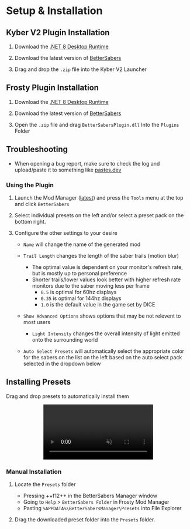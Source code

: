 # Setup & Installation

## Kyber V2 Plugin Installation

1. Download the [.NET 8 Desktop Runtime](https://dotnet.microsoft.com/en-us/download/dotnet/8.0)

2. Download the latest version of [BetterSabers](https://www.nexusmods.com/starwarsbattlefront22017/mods/16?tab=files)

3. Drag and drop the `.zip` file into the Kyber V2 Launcher

## Frosty Plugin Installation

1. Download the [.NET 8 Desktop Runtime](https://dotnet.microsoft.com/en-us/download/dotnet/8.0)

2. Download the latest version of [BetterSabers](https://www.nexusmods.com/starwarsbattlefront22017/mods/16?tab=files)

3. Open the `.zip` file and drag `BetterSabersPlugin.dll` Into the `Plugins` Folder

## Troubleshooting

- When opening a bug report, make sure to check the log and upload/paste it to something like [pastes.dev](https://pastes.dev/)

### Using the Plugin

1. Launch the Mod Manager ([latest](https://github.com/CadeEvs/FrostyToolsuite/releases)) and press the `Tools` menu at the top and click `BetterSabers`

2. Select individual presets on the left and/or select a preset pack on the bottom right.

3. Configure the other settings to your desire
    - `Name` will change the name of the generated mod
    - `Trail Length` changes the length of the saber trails (motion blur)
        - The optimal value is dependent on your monitor's refresh rate, but is mostly up to personal preference
        - Shorter trails/lower values look better with higher refresh rate monitors due to the saber moving less per frame
            - `0.5` is optimal for 60hz displays
            - `0.35` is optimal for 144hz displays
            - `1.0` is the default value in the game set by DICE
    - `Show Advanced Options` shows options that may be not relevent to most users
        - `Light Intensity` changes the overall intensity of light emitted onto the surrounding world

    - `Auto Select Presets` will automatically select the appropriate color for the sabers on the list on the left based on the auto select pack selected in the dropdown below


## Installing Presets

Drag and drop presets to automatically install them

<div style="text-align:center">
  <video autoplay muted loop playsinline>
    <source src="../../assets/images/AutoInstallPresets.mp4" type="video/mp4">
  </video>
</div>

### Manual Installation

1. Locate the `Presets` folder
    - Pressing ++f12++ in the BetterSabers Manager window
    - Going to `Help` > `BetterSabers Folder` in Frosty Mod Manager
    - Pasting `%APPDATA%\BetterSabersManager\Presets` into File Explorer

2. Drag the downloaded preset folder into the `Presets` folder.
